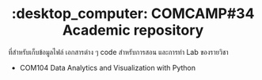 <p align="center"> 
  <h1 align="center">  :desktop_computer: COMCAMP#34 Academic repository</h1>
</p>

ที่สำหรับเก็บข้อมูลไฟล์ เอกสารต่าง ๆ code สำหรับการสอน และการทำ Lab ของรายวิชา

- COM104 Data Analytics and Visualization with Python
